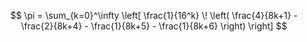 $$ \pi = \sum_{k=0}^\infty \left[   \frac{1}{16^k} \! \left(   \frac{4}{8k+1} - \frac{2}{8k+4} - \frac{1}{8k+5} - \frac{1}{8k+6}   \right) \right] $$